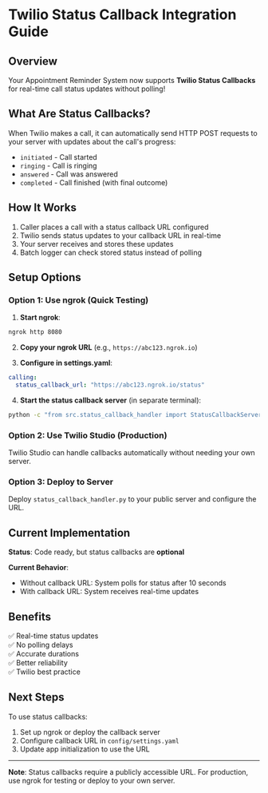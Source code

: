 # Twilio Status Callback Integration Guide

## Overview

Your Appointment Reminder System now supports **Twilio Status Callbacks** for real-time call status updates without polling!

## What Are Status Callbacks?

When Twilio makes a call, it can automatically send HTTP POST requests to your server with updates about the call's progress:
- `initiated` - Call started
- `ringing` - Call is ringing
- `answered` - Call was answered
- `completed` - Call finished (with final outcome)

## How It Works

1. Caller places a call with a status callback URL configured
2. Twilio sends status updates to your callback URL in real-time
3. Your server receives and stores these updates
4. Batch logger can check stored status instead of polling

## Setup Options

### Option 1: Use ngrok (Quick Testing)

1. **Start ngrok**:
```bash
ngrok http 8080
```

2. **Copy your ngrok URL** (e.g., `https://abc123.ngrok.io`)

3. **Configure in settings.yaml**:
```yaml
calling:
  status_callback_url: "https://abc123.ngrok.io/status"
```

4. **Start the status callback server** (in separate terminal):
```bash
python -c "from src.status_callback_handler import StatusCallbackServer; s = StatusCallbackServer(port=8080); s.start()"
```

### Option 2: Use Twilio Studio (Production)

Twilio Studio can handle callbacks automatically without needing your own server.

### Option 3: Deploy to Server

Deploy `status_callback_handler.py` to your public server and configure the URL.

## Current Implementation

**Status**: Code ready, but status callbacks are **optional**

**Current Behavior**:
- Without callback URL: System polls for status after 10 seconds
- With callback URL: System receives real-time updates

## Benefits

✅ Real-time status updates  
✅ No polling delays  
✅ Accurate durations  
✅ Better reliability  
✅ Twilio best practice  

## Next Steps

To use status callbacks:
1. Set up ngrok or deploy the callback server
2. Configure callback URL in `config/settings.yaml`
3. Update app initialization to use the URL

---

**Note**: Status callbacks require a publicly accessible URL. For production, use ngrok for testing or deploy to your own server.

